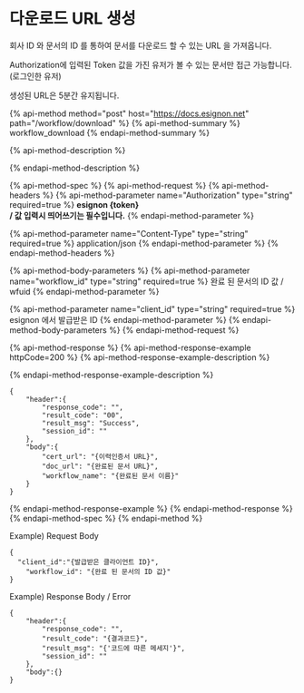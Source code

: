 # 다운로드 URL 생성

회사 ID 와 문서의 ID 를 통하여 문서를 다운로드 할 수 있는 URL 을 가져옵니다.

Authorization에 입력된 Token 값을 가진 유저가 볼 수 있는 문서만 접근 가능합니다.\(로그인한 유저\)

생성된 URL은 5분간 유지됩니다.

{% api-method method="post" host="https://docs.esignon.net" path="/workflow/download" %}
{% api-method-summary %}
workflow\_download
{% endapi-method-summary %}

{% api-method-description %}

{% endapi-method-description %}

{% api-method-spec %}
{% api-method-request %}
{% api-method-headers %}
{% api-method-parameter name="Authorization" type="string" required=true %}
**esignon {token}  
 / 값 입력시 띄어쓰기는 필수입니다.**
{% endapi-method-parameter %}

{% api-method-parameter name="Content-Type" type="string" required=true %}
application/json
{% endapi-method-parameter %}
{% endapi-method-headers %}

{% api-method-body-parameters %}
{% api-method-parameter name="workflow\_id" type="string" required=true %}
완료 된 문서의 ID 값 / wfuid
{% endapi-method-parameter %}

{% api-method-parameter name="client\_id" type="string" required=true %}
esignon 에서 발급받은 ID 
{% endapi-method-parameter %}
{% endapi-method-body-parameters %}
{% endapi-method-request %}

{% api-method-response %}
{% api-method-response-example httpCode=200 %}
{% api-method-response-example-description %}

{% endapi-method-response-example-description %}

```
{
	"header":{
		"response_code": "",
		"result_code": "00",
		"result_msg": "Success",
		"session_id": ""
	},
	"body":{
		"cert_url": "{이력인증서 URL}",
		"doc_url": "{완료된 문서 URL}",
		"workflow_name": "{완료된 문서 이름}"
	}
}
```
{% endapi-method-response-example %}
{% endapi-method-response %}
{% endapi-method-spec %}
{% endapi-method %}

Example\) Request Body

```text
{
  "client_id":"{발급받은 클라이언트 ID}",
	"workflow_id": "{완료 된 문서의 ID 값}"
}
```

Example\) Response Body / Error

```text
{
    "header":{
        "response_code": "",
        "result_code": "{결과코드}",
        "result_msg": "{'코드에 따른 메세지'}",
        "session_id": ""
    },
    "body":{}
}
```

